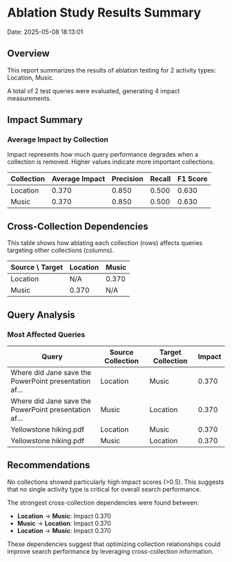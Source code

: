 # Ablation Study Results Summary
Date: 2025-05-08 18:13:01
## Overview
This report summarizes the results of ablation testing for 2 activity types: Location, Music.

A total of 2 test queries were evaluated, generating 4 impact measurements.
## Impact Summary
### Average Impact by Collection
Impact represents how much query performance degrades when a collection is removed.
Higher values indicate more important collections.

| Collection | Average Impact | Precision | Recall | F1 Score |
|------------|---------------|-----------|--------|----------|
| Location | 0.370 | 0.850 | 0.500 | 0.630 |
| Music | 0.370 | 0.850 | 0.500 | 0.630 |

## Cross-Collection Dependencies
This table shows how ablating each collection (rows) affects queries targeting other collections (columns).

| Source \ Target | Location | Music |
|---------------|---------------|---------------|
| Location | N/A | 0.370 |
| Music | 0.370 | N/A |

## Query Analysis
### Most Affected Queries
| Query | Source Collection | Target Collection | Impact |
|-------|-------------------|-------------------|--------|
| Where did Jane save the PowerPoint presentation af... | Location | Music | 0.370 |
| Where did Jane save the PowerPoint presentation af... | Music | Location | 0.370 |
| Yellowstone hiking.pdf | Location | Music | 0.370 |
| Yellowstone hiking.pdf | Music | Location | 0.370 |

## Recommendations
No collections showed particularly high impact scores (>0.5). This suggests that no single activity type is critical for overall search performance.

The strongest cross-collection dependencies were found between:

- **Location** → **Music**: Impact 0.370
- **Music** → **Location**: Impact 0.370
- **Location** → **Music**: Impact 0.370

These dependencies suggest that optimizing collection relationships could improve search performance by leveraging cross-collection information.
